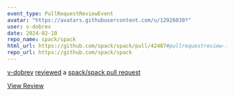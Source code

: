 ```yaml
---
event_type: PullRequestReviewEvent
avatar: "https://avatars.githubusercontent.com/u/12926030?"
user: v-dobrev
date: 2024-02-10
repo_name: spack/spack
html_url: https://github.com/spack/spack/pull/42487#pullrequestreview-1873383523
repo_url: https://github.com/spack/spack
---
```


<a href='https://github.com/v-dobrev' target='_blank'>v-dobrev</a> <a href='https://github.com/spack/spack/pull/42487#pullrequestreview-1873383523' target='_blank'>reviewed</a> a <a href='https://github.com/spack/spack/pull/42487' target='_blank'>spack/spack pull request</a>

<small></small>

<a href='https://github.com/spack/spack/pull/42487#pullrequestreview-1873383523' target='_blank'>View Review</a>